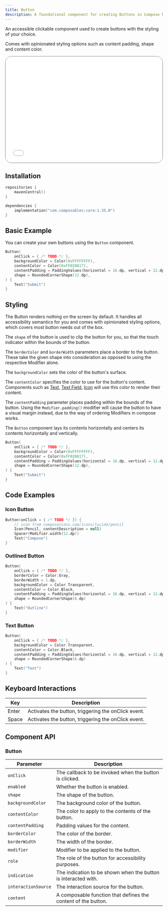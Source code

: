 ```yaml
---
title: Button
description: A foundational component for creating Buttons in Compose Multiplatform
---
```


An accessible clickable component used to create buttons with the styling of your choice.

Comes with opinionated styling options such as content padding, shape and content color.

<div style="position: relative; max-width: 800px; height: 340px; border-radius: 20px; overflow: hidden; border: 1px solid #777;">
    <iframe id="demoIframe" style="position: absolute; top: 0; left: 0; width: 100%; height: 100%; border: none;" src="../demo/index.html?id=button" title="Demo" allow="accelerometer; autoplay; clipboard-write; encrypted-media; gyroscope; picture-in-picture; web-share" referrerpolicy="strict-origin-when-cross-origin"></iframe>
</div>

## Installation

```kotlin title="build.gradle.kts"
repositories {
    mavenCentral()
}

dependencies {
    implementation("com.composables:core:1.35.0")
}
```

## Basic Example

You can create your own buttons using the `Button` component.

```kotlin
Button(
    onClick = { /* TODO */ },
    backgroundColor = Color(0xFFFFFFFF),
    contentColor = Color(0xFF020817),
    contentPadding = PaddingValues(horizontal = 16.dp, vertical = 12.dp),
    shape = RoundedCornerShape(12.dp),
) {
    Text("Submit")
}
```

## Styling

The Button renders nothing on the screen by default. It handles all accessibility semantics for you and comes with opinionated styling options, which covers most button needs out of the box.

The `shape` of the button is used to clip the button for you, so that the touch indicator within the bounds of the button.

The `borderColor` and `borderWidth` parameters place a border to the button. These take the given shape into consideration as opposed to using the respective Modifier alone. 

The `backgroundColor` sets the color of the button's surface. 

The `contentColor` specifies the color to use for the button's content. Components such as [Text](text.md), [Text Field](textfield.md), [Icon](icon.md) will use this color to render their content.

The `contentPadding` parameter places padding within the bounds of the button. Using the `Modifier.padding()` modifier will cause the button to have a visual margin instead, due to the way of ordering Modifiers in compose works.

The `Button` component lays its contents horizontally and centers its contents horizontally and vertically. 

```kotlin
Button(
    onClick = { /* TODO */ },
    backgroundColor = Color(0xFFFFFFFF),
    contentColor = Color(0xFF020817),
    contentPadding = PaddingValues(horizontal = 16.dp, vertical = 12.dp),
    shape = RoundedCornerShape(12.dp),
) {
    Text("Submit")
}
```

## Code Examples

### Icon Button

```kotlin
Button(onClick = { /* TODO */ }) {
    // icon from composeicons.com/icons/lucide/pencil
    Icon(Pencil, contentDescription = null)
    Spacer(Modifier.width(12.dp))
    Text("Compose")
}
```

### Outlined Button

```kotlin
Button(
    onClick = { /* TODO */ },
    borderColor = Color.Gray,
    borderWidth = 1.dp,
    backgroundColor = Color.Transparent,
    contentColor = Color.Black,
    contentPadding = PaddingValues(horizontal = 16.dp, vertical = 12.dp),
    shape = RoundedCornerShape(6.dp)
) {
    Text("Outline")
}
```

### Text Button

```kotlin
Button(
    onClick = { /* TODO */ },
    backgroundColor = Color.Transparent,
    contentColor = Color.Black,
    contentPadding = PaddingValues(horizontal = 16.dp, vertical = 12.dp),
    shape = RoundedCornerShape(6.dp)
) {
    Text("Text")
}


```

## Keyboard Interactions

| Key                                   | Description                                                   |
|---------------------------------------|---------------------------------------------------------------|
| <div class="keyboard-key">Enter</div> | Activates the button, triggering the onClick event.            |
| <div class="keyboard-key">Space</div> | Activates the button, triggering the onClick event.            |

## Component API

### Button

| Parameter           | Description                                                     |
|---------------------|-----------------------------------------------------------------|
| `onClick`           | The callback to be invoked when the button is clicked.          |
| `enabled`           | Whether the button is enabled.                                  |
| `shape`             | The shape of the button.                                        |
| `backgroundColor`   | The background color of the button.                             |
| `contentColor`      | The color to apply to the contents of the button.               |
| `contentPadding`    | Padding values for the content.                                 |
| `borderColor`       | The color of the border.                                        |
| `borderWidth`       | The width of the border.                                        |
| `modifier`          | Modifier to be applied to the button.                           |
| `role`              | The role of the button for accessibility purposes.              |
| `indication`        | The indication to be shown when the button is interacted with.  |
| `interactionSource` | The interaction source for the button.                          |
| `content`           | A composable function that defines the content of the button.   |


